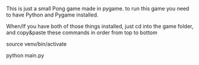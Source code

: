 This is just a small Pong game made in pygame. to run this game you need to have
Python and Pygame installed.

When/If you have both of those things installed, just cd into
the game folder, and copy&paste these commands in order from top to bottom

source venv/bin/activate

python main.py
